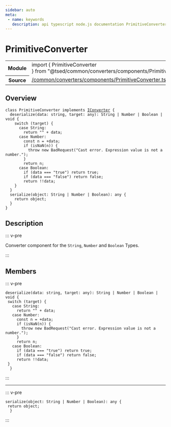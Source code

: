 ```yaml
---
sidebar: auto
meta:
 - name: keywords
   description: api typescript node.js documentation PrimitiveConverter class
---
```

# PrimitiveConverter <Badge text="Class" type="class"/>
<!-- Summary -->
<section class="symbol-info"><table class="is-full-width"><tbody><tr><th>Module</th><td><div class="lang-typescript"><span class="token keyword">import</span> { PrimitiveConverter }&nbsp;<span class="token keyword">from</span>&nbsp;<span class="token string">"@tsed/common/converters/components/PrimitiveConverter"</span></div></td></tr><tr><th>Source</th><td><a href="https://github.com/Romakita/ts-express-decorators/blob/v4.30.1/src//common/converters/components/PrimitiveConverter.ts#L0-L0">/common/converters/components/PrimitiveConverter.ts</a></td></tr></tbody></table></section>

<!-- Overview -->
## Overview


<pre><code class="typescript-lang "><span class="token keyword">class</span> PrimitiveConverter <span class="token keyword">implements</span> <a href="/api/common/converters/interfaces/IConverter.html"><span class="token">IConverter</span></a> <span class="token punctuation">{</span>
  <span class="token function">deserialize</span><span class="token punctuation">(</span>data<span class="token punctuation">:</span> <span class="token keyword">string</span><span class="token punctuation">,</span> target<span class="token punctuation">:</span> <span class="token keyword">any</span><span class="token punctuation">)</span><span class="token punctuation">:</span> String | Number | Boolean | <span class="token keyword">void</span> <span class="token punctuation">{</span>
    switch <span class="token punctuation">(</span>target<span class="token punctuation">)</span> <span class="token punctuation">{</span>
      case String<span class="token punctuation">:</span>
        return "" + data<span class="token punctuation">;</span>
      case Number<span class="token punctuation">:</span>
        <span class="token keyword">const</span> n<span class="token punctuation"> = </span>+data<span class="token punctuation">;</span>
        if <span class="token punctuation">(</span><span class="token function">isNaN</span><span class="token punctuation">(</span>n<span class="token punctuation">)</span><span class="token punctuation">)</span> <span class="token punctuation">{</span>
          throw new <span class="token function">BadRequest</span><span class="token punctuation">(</span>"Cast error. Expression value is not a <span class="token keyword">number</span>."<span class="token punctuation">)</span><span class="token punctuation">;</span>
        <span class="token punctuation">}</span>
        return n<span class="token punctuation">;</span>
      case Boolean<span class="token punctuation">:</span>
        if <span class="token punctuation">(</span>data === <span class="token string">"true"</span><span class="token punctuation">)</span> return true<span class="token punctuation">;</span>
        if <span class="token punctuation">(</span>data === <span class="token string">"false"</span><span class="token punctuation">)</span> return false<span class="token punctuation">;</span>
        return !!data<span class="token punctuation">;</span>
    <span class="token punctuation">}</span>
  <span class="token punctuation">}</span>
  <span class="token function">serialize</span><span class="token punctuation">(</span>object<span class="token punctuation">:</span> String | Number | Boolean<span class="token punctuation">)</span><span class="token punctuation">:</span> <span class="token keyword">any</span> <span class="token punctuation">{</span>
    return object<span class="token punctuation">;</span>
  <span class="token punctuation">}</span>
<span class="token punctuation">}</span></code></pre>



<!-- Description -->
## Description

::: v-pre

Converter component for the `String`, `Number` and `Boolean` Types.

:::


<!-- Members -->




## Members


::: v-pre

<div class="method-overview">
<pre><code class="typescript-lang "><span class="token function">deserialize</span><span class="token punctuation">(</span>data<span class="token punctuation">:</span> <span class="token keyword">string</span><span class="token punctuation">,</span> target<span class="token punctuation">:</span> <span class="token keyword">any</span><span class="token punctuation">)</span><span class="token punctuation">:</span> String | Number | Boolean | <span class="token keyword">void</span> <span class="token punctuation">{</span>
 switch <span class="token punctuation">(</span>target<span class="token punctuation">)</span> <span class="token punctuation">{</span>
   case String<span class="token punctuation">:</span>
     return "" + data<span class="token punctuation">;</span>
   case Number<span class="token punctuation">:</span>
     <span class="token keyword">const</span> n<span class="token punctuation"> = </span>+data<span class="token punctuation">;</span>
     if <span class="token punctuation">(</span><span class="token function">isNaN</span><span class="token punctuation">(</span>n<span class="token punctuation">)</span><span class="token punctuation">)</span> <span class="token punctuation">{</span>
       throw new <span class="token function">BadRequest</span><span class="token punctuation">(</span>"Cast error. Expression value is not a <span class="token keyword">number</span>."<span class="token punctuation">)</span><span class="token punctuation">;</span>
     <span class="token punctuation">}</span>
     return n<span class="token punctuation">;</span>
   case Boolean<span class="token punctuation">:</span>
     if <span class="token punctuation">(</span>data === <span class="token string">"true"</span><span class="token punctuation">)</span> return true<span class="token punctuation">;</span>
     if <span class="token punctuation">(</span>data === <span class="token string">"false"</span><span class="token punctuation">)</span> return false<span class="token punctuation">;</span>
     return !!data<span class="token punctuation">;</span>
 <span class="token punctuation">}</span>
  <span class="token punctuation">}</span></code></pre>

</div>



:::



***



::: v-pre

<div class="method-overview">
<pre><code class="typescript-lang "><span class="token function">serialize</span><span class="token punctuation">(</span>object<span class="token punctuation">:</span> String | Number | Boolean<span class="token punctuation">)</span><span class="token punctuation">:</span> <span class="token keyword">any</span> <span class="token punctuation">{</span>
 return object<span class="token punctuation">;</span>
  <span class="token punctuation">}</span></code></pre>

</div>



:::